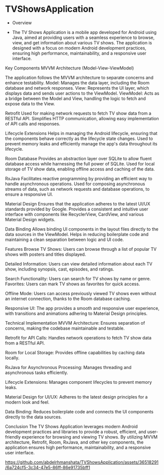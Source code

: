 # TVShowsApplication

* Overview
 - The TV Shows Application is a mobile app developed for Android using Java, aimed at providing users with a seamless experience to browse, view, and get information about various TV shows. The application is designed with a focus on modern Android development practices, ensuring high performance, maintainability, and a responsive user interface.

Key Components
MVVM Architecture (Model-View-ViewModel)

The application follows the MVVM architecture to separate concerns and enhance testability.
Model: Manages the data layer, including the Room database and network responses.
View: Represents the UI layer, which displays data and sends user actions to the ViewModel.
ViewModel: Acts as a bridge between the Model and View, handling the logic to fetch and expose data to the View.

Retrofit
Used for making network requests to fetch TV show data from a RESTful API.
Simplifies HTTP communication, allowing easy implementation of API calls and responses.

Lifecycle Extensions
Helps in managing the Android lifecycle, ensuring that the components behave correctly as the lifecycle state changes.
Used to prevent memory leaks and efficiently manage the app's data throughout its lifecycle.

Room Database
Provides an abstraction layer over SQLite to allow fluent database access while harnessing the full power of SQLite.
Used for local storage of TV show data, enabling offline access and caching of the data.

RxJava
Facilitates reactive programming by providing an efficient way to handle asynchronous operations.
Used for composing asynchronous streams of data, such as network requests and database operations, to ensure a responsive UI.

Material Design
Ensures that the application adheres to the latest UI/UX standards provided by Google.
Provides a consistent and intuitive user interface with components like RecyclerView, CardView, and various Material Design widgets.

Data Binding
Allows binding UI components in the layout files directly to the data sources in the ViewModel.
Helps in reducing boilerplate code and maintaining a clean separation between logic and UI code.

Features
Browse TV Shows: Users can browse through a list of popular TV shows with posters and titles displayed.

Detailed Information: Users can view detailed information about each TV show, including synopsis, cast, episodes, and ratings.

Search Functionality: Users can search for TV shows by name or genre.
Favorites: Users can mark TV shows as favorites for quick access.

Offline Mode: Users can access previously viewed TV shows even without an internet connection, thanks to the Room database caching.

Responsive UI: The app provides a smooth and responsive user experience, with transitions and animations adhering to Material Design principles.

Technical Implementation
MVVM Architecture: Ensures separation of concerns, making the codebase maintainable and testable.

Retrofit for API Calls: Handles network operations to fetch TV show data from a RESTful API.

Room for Local Storage: Provides offline capabilities by caching data locally.

RxJava for Asynchronous Processing: Manages threading and asynchronous tasks efficiently.

Lifecycle Extensions: Manages component lifecycles to prevent memory leaks.

Material Design for UI/UX: Adheres to the latest design principles for a modern look and feel.

Data Binding: Reduces boilerplate code and connects the UI components directly to the data sources.

Conclusion
The TV Shows Application leverages modern Android development practices and libraries to provide a robust, efficient, and user-friendly experience for browsing and viewing TV shows. By utilizing MVVM architecture, Retrofit, Room, RxJava, and other key components, the application ensures high performance, maintainability, and a responsive user interface.





 
https://github.com/abdelrhmanshata/TVShowsApplication/assets/36518291/6a724cf5-3c34-47e5-86ff-86e91735bff1

